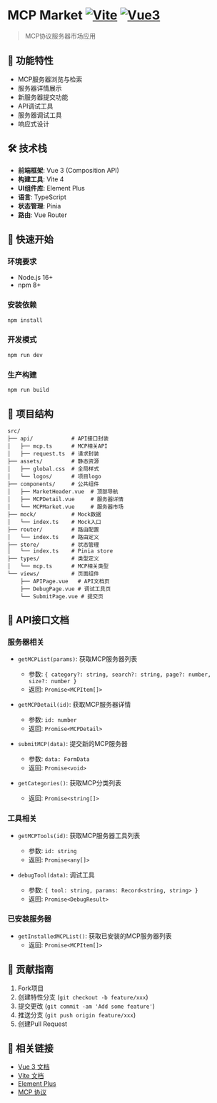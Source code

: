 # MCP Market [![Vite](https://img.shields.io/badge/vite-4.0-blue.svg)]() [![Vue3](https://img.shields.io/badge/vue-3.3-green.svg)]()

> MCP协议服务器市场应用

## 🚀 功能特性
- MCP服务器浏览与检索
- 服务器详情展示
- 新服务器提交功能
- API调试工具
- 服务器调试工具
- 响应式设计

## 🛠 技术栈
- **前端框架**: Vue 3 (Composition API)
- **构建工具**: Vite 4
- **UI组件库**: Element Plus
- **语言**: TypeScript
- **状态管理**: Pinia
- **路由**: Vue Router

## 🏁 快速开始

### 环境要求
- Node.js 16+
- npm 8+

### 安装依赖
```bash
npm install
```

### 开发模式
```bash
npm run dev
```

### 生产构建
```bash
npm run build
```

## 📂 项目结构
```
src/
├── api/            # API接口封装
│   ├── mcp.ts      # MCP相关API
│   ├── request.ts  # 请求封装
├── assets/         # 静态资源
│   ├── global.css  # 全局样式
│   └── logos/      # 项目logo
├── components/     # 公共组件
│   ├── MarketHeader.vue  # 顶部导航
│   ├── MCPDetail.vue     # 服务器详情
│   └── MCPMarket.vue     # 服务器市场
├── mock/           # Mock数据
│   └── index.ts    # Mock入口
├── router/         # 路由配置
│   └── index.ts    # 路由定义
├── store/          # 状态管理
│   └── index.ts    # Pinia store
├── types/          # 类型定义
│   └── mcp.ts      # MCP相关类型
└── views/          # 页面组件
    ├── APIPage.vue   # API文档页
    ├── DebugPage.vue # 调试工具页
    └── SubmitPage.vue # 提交页
```

## 📡 API接口文档

### 服务器相关
- `getMCPList(params)`: 获取MCP服务器列表
  - 参数: `{ category?: string, search?: string, page?: number, size?: number }`
  - 返回: `Promise<MCPItem[]>`

- `getMCPDetail(id)`: 获取MCP服务器详情
  - 参数: `id: number`
  - 返回: `Promise<MCPDetail>`

- `submitMCP(data)`: 提交新的MCP服务器
  - 参数: `data: FormData`
  - 返回: `Promise<void>`

- `getCategories()`: 获取MCP分类列表
  - 返回: `Promise<string[]>`

### 工具相关
- `getMCPTools(id)`: 获取MCP服务器工具列表
  - 参数: `id: string`
  - 返回: `Promise<any[]>`

- `debugTool(data)`: 调试工具
  - 参数: `{ tool: string, params: Record<string, string> }`
  - 返回: `Promise<DebugResult>`

### 已安装服务器
- `getInstalledMCPList()`: 获取已安装的MCP服务器列表
  - 返回: `Promise<MCPItem[]>`

## 🤝 贡献指南
1. Fork项目
2. 创建特性分支 (`git checkout -b feature/xxx`)
3. 提交更改 (`git commit -am 'Add some feature'`)
4. 推送分支 (`git push origin feature/xxx`)
5. 创建Pull Request

## 🔗 相关链接
- [Vue 3 文档](https://vuejs.org/)
- [Vite 文档](https://vitejs.dev/)
- [Element Plus](https://element-plus.org/)
- [MCP 协议](https://mcp.so)
